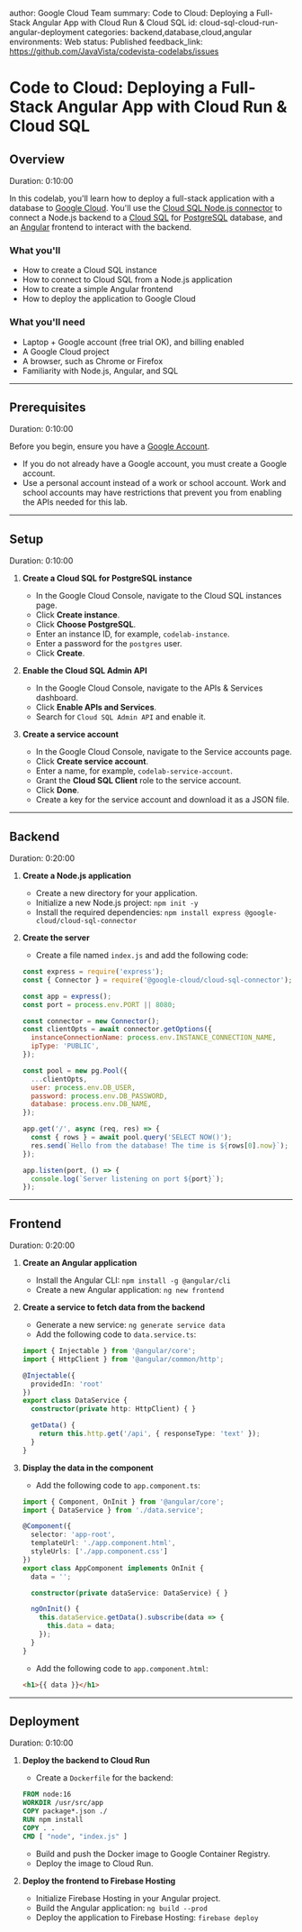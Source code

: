 author: Google Cloud Team
summary: Code to Cloud: Deploying a Full-Stack Angular App with Cloud Run & Cloud SQL
id: cloud-sql-cloud-run-angular-deployment
categories: backend,database,cloud,angular
environments: Web
status: Published
feedback_link: https://github.com/JavaVista/codevista-codelabs/issues

# Code to Cloud: Deploying a Full-Stack Angular App with Cloud Run & Cloud SQL

## Overview

Duration: 0:10:00

In this codelab, you'll learn how to deploy a full-stack application with a database to [Google Cloud](https://cloud.google.com/). You'll use the [Cloud SQL Node.js connector](https://github.com/GoogleCloudPlatform/cloud-sql-nodejs-connector) to connect a Node.js backend to a [Cloud SQL](https://cloud.google.com/sql) for [PostgreSQL](https://cloud.google.com/sql/postgresql) database, and an [Angular](https://angular.io/) frontend to interact with the backend.

### What you'll 

- How to create a Cloud SQL instance
- How to connect to Cloud SQL from a Node.js application
- How to create a simple Angular frontend
- How to deploy the application to Google Cloud

### What you'll need

- Laptop + Google account (free trial OK), and billing enabled
- A Google Cloud project
- A browser, such as Chrome or Firefox
- Familiarity with Node.js, Angular, and SQL

---

## Prerequisites

Duration: 0:10:00

Before you begin, ensure you have a [Google Account](https://accounts.google.com/SignUp).

- If you do not already have a Google account, you must create a Google account.
- Use a personal account instead of a work or school account. Work and school accounts may have restrictions that prevent you from enabling the APIs needed for this lab.

---

## Setup

Duration: 0:10:00

1. **Create a Cloud SQL for PostgreSQL instance**
    - In the Google Cloud Console, navigate to the Cloud SQL instances page.
    - Click **Create instance**.
    - Click **Choose PostgreSQL**.
    - Enter an instance ID, for example, `codelab-instance`.
    - Enter a password for the `postgres` user.
    - Click **Create**.

2. **Enable the Cloud SQL Admin API**
    - In the Google Cloud Console, navigate to the APIs & Services dashboard.
    - Click **Enable APIs and Services**.
    *   Search for `Cloud SQL Admin API` and enable it.

3.  **Create a service account**
    *   In the Google Cloud Console, navigate to the Service accounts page.
    *   Click **Create service account**.
    *   Enter a name, for example, `codelab-service-account`.
    *   Grant the **Cloud SQL Client** role to the service account.
    *   Click **Done**.
    *   Create a key for the service account and download it as a JSON file.

---

## Backend
Duration: 0:20:00

1.  **Create a Node.js application**
    *   Create a new directory for your application.
    *   Initialize a new Node.js project: `npm init -y`
    *   Install the required dependencies: `npm install express @google-cloud/cloud-sql-connector`

2.  **Create the server**
    *   Create a file named `index.js` and add the following code:

    ```javascript
    const express = require('express');
    const { Connector } = require('@google-cloud/cloud-sql-connector');

    const app = express();
    const port = process.env.PORT || 8080;

    const connector = new Connector();
    const clientOpts = await connector.getOptions({
      instanceConnectionName: process.env.INSTANCE_CONNECTION_NAME,
      ipType: 'PUBLIC',
    });

    const pool = new pg.Pool({
      ...clientOpts,
      user: process.env.DB_USER,
      password: process.env.DB_PASSWORD,
      database: process.env.DB_NAME,
    });

    app.get('/', async (req, res) => {
      const { rows } = await pool.query('SELECT NOW()');
      res.send(`Hello from the database! The time is ${rows[0].now}`);
    });

    app.listen(port, () => {
      console.log(`Server listening on port ${port}`);
    });
    ```

---

## Frontend
Duration: 0:20:00

1.  **Create an Angular application**
    *   Install the Angular CLI: `npm install -g @angular/cli`
    *   Create a new Angular application: `ng new frontend`

2.  **Create a service to fetch data from the backend**
    *   Generate a new service: `ng generate service data`
    *   Add the following code to `data.service.ts`:

    ```typescript
    import { Injectable } from '@angular/core';
    import { HttpClient } from '@angular/common/http';

    @Injectable({
      providedIn: 'root'
    })
    export class DataService {
      constructor(private http: HttpClient) { }

      getData() {
        return this.http.get('/api', { responseType: 'text' });
      }
    }
    ```

3.  **Display the data in the component**
    *   Add the following code to `app.component.ts`:

    ```typescript
    import { Component, OnInit } from '@angular/core';
    import { DataService } from './data.service';

    @Component({
      selector: 'app-root',
      templateUrl: './app.component.html',
      styleUrls: ['./app.component.css']
    })
    export class AppComponent implements OnInit {
      data = '';

      constructor(private dataService: DataService) { }

      ngOnInit() {
        this.dataService.getData().subscribe(data => {
          this.data = data;
        });
      }
    }
    ```

    *   Add the following code to `app.component.html`:

    ```html
    <h1>{{ data }}</h1>
    ```

---

## Deployment
Duration: 0:10:00

1.  **Deploy the backend to Cloud Run**
    *   Create a `Dockerfile` for the backend:

    ```dockerfile
    FROM node:16
    WORKDIR /usr/src/app
    COPY package*.json ./
    RUN npm install
    COPY . .
    CMD [ "node", "index.js" ]
    ```

    *   Build and push the Docker image to Google Container Registry.
    *   Deploy the image to Cloud Run.

2.  **Deploy the frontend to Firebase Hosting**
    *   Initialize Firebase Hosting in your Angular project.
    *   Build the Angular application: `ng build --prod`
    *   Deploy the application to Firebase Hosting: `firebase deploy`
